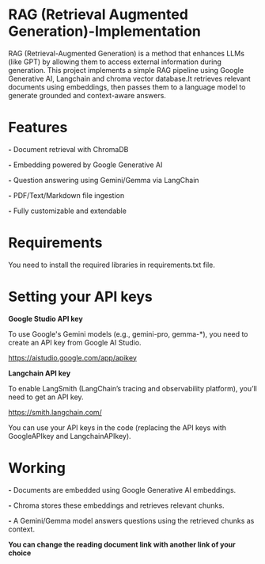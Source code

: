 # RAG (Retrieval Augmented Generation)-Implementation

RAG (Retrieval-Augmented Generation) is a method that enhances LLMs (like GPT) by allowing them to access external information during generation. 
This project implements a simple RAG pipeline using Google Generative AI, Langchain and chroma vector database.It retrieves relevant documents using embeddings, then passes them to a language model to generate grounded and context-aware answers.

# Features
**-** Document retrieval with ChromaDB

**-** Embedding powered by Google Generative AI

**-** Question answering using Gemini/Gemma via LangChain

**-** PDF/Text/Markdown file ingestion

**-** Fully customizable and extendable

# Requirements

You need to install the required libraries in requirements.txt file.

# Setting your API keys

**Google Studio API key** 

To use Google's Gemini models (e.g., gemini-pro, gemma-*), you need to create an API key from Google AI Studio.

https://aistudio.google.com/app/apikey

**Langchain API key**

To enable LangSmith (LangChain’s tracing and observability platform), you’ll need to get an API key.

https://smith.langchain.com/

You can use your API keys in the code (replacing the API keys with GoogleAPIkey and LangchainAPIkey). 

# Working 

**-** Documents are embedded using Google Generative AI embeddings.

**-** Chroma stores these embeddings and retrieves relevant chunks.

**-** A Gemini/Gemma model answers questions using the retrieved chunks as context.

**You can change the reading document link with another link of your choice**



